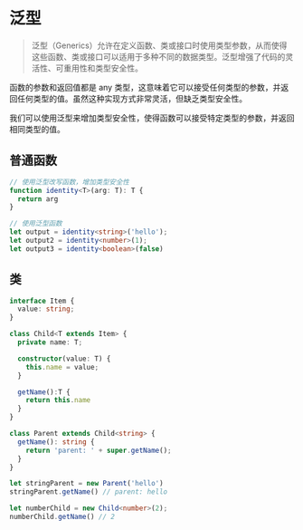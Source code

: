 # 泛型

> 泛型（Generics）允许在定义函数、类或接口时使用类型参数，从而使得这些函数、类或接口可以适用于多种不同的数据类型。泛型增强了代码的灵活性、可重用性和类型安全性。

函数的参数和返回值都是 any 类型，这意味着它可以接受任何类型的参数，并返回任何类型的值。虽然这种实现方式非常灵活，但缺乏类型安全性。

我们可以使用泛型来增加类型安全性，使得函数可以接受特定类型的参数，并返回相同类型的值。

## 普通函数

```ts
// 使用泛型改写函数，增加类型安全性
function identity<T>(arg: T): T {
  return arg
}

// 使用泛型函数
let output = identity<string>('hello');
let output2 = identity<number>(1);
let output3 = identity<boolean>(false)
```

## 类

```ts
interface Item {
  value: string;
}

class Child<T extends Item> {
  private name: T;

  constructor(value: T) {
    this.name = value;
  }

  getName():T {
    return this.name
  }
}

class Parent extends Child<string> {
  getName(): string {
    return 'parent: ' + super.getName();
  }
}

let stringParent = new Parent('hello')
stringParent.getName() // parent: hello

let numberChild = new Child<number>(2);
numberChild.getName() // 2
```